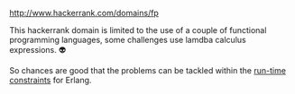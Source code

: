 http://www.hackerrank.com/domains/fp

This hackerrank domain is limited to the use of a couple of functional programming languages, 
some challenges use lamdba calculus expressions. :alien:

So chances are good that the problems can be tackled within the 
[run-time constraints](http://www.hackerrank.com/environment) for Erlang. 
